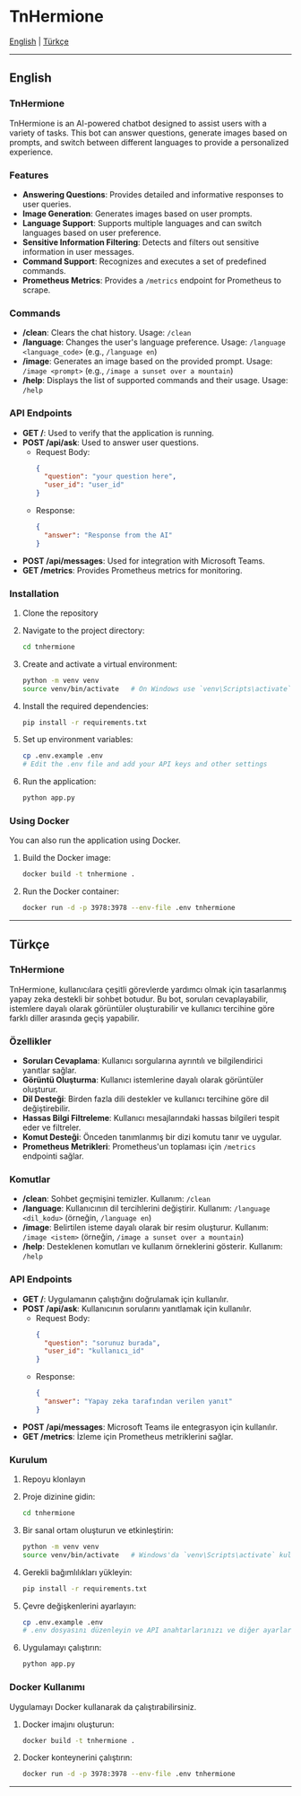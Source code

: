 # TnHermione

[English](#english) | [Türkçe](#türkçe)

---

## English

### TnHermione

TnHermione is an AI-powered chatbot designed to assist users with a variety of tasks. This bot can answer questions, generate images based on prompts, and switch between different languages to provide a personalized experience.

### Features

- **Answering Questions**: Provides detailed and informative responses to user queries.
- **Image Generation**: Generates images based on user prompts.
- **Language Support**: Supports multiple languages and can switch languages based on user preference.
- **Sensitive Information Filtering**: Detects and filters out sensitive information in user messages.
- **Command Support**: Recognizes and executes a set of predefined commands.
- **Prometheus Metrics**: Provides a `/metrics` endpoint for Prometheus to scrape.

### Commands

- **/clean**: Clears the chat history. Usage: `/clean`
- **/language**: Changes the user's language preference. Usage: `/language <language_code>` (e.g., `/language en`)
- **/image**: Generates an image based on the provided prompt. Usage: `/image <prompt>` (e.g., `/image a sunset over a mountain`)
- **/help**: Displays the list of supported commands and their usage. Usage: `/help`

### API Endpoints

- **GET /**: Used to verify that the application is running.
- **POST /api/ask**: Used to answer user questions.
  - Request Body:
    ```json
    {
      "question": "your question here",
      "user_id": "user_id"
    }
    ```
  - Response:
    ```json
    {
      "answer": "Response from the AI"
    }
    ```
- **POST /api/messages**: Used for integration with Microsoft Teams.
- **GET /metrics**: Provides Prometheus metrics for monitoring.

### Installation

1. Clone the repository

2. Navigate to the project directory:
    ```bash
    cd tnhermione
    ```

3. Create and activate a virtual environment:
    ```bash
    python -m venv venv
    source venv/bin/activate   # On Windows use `venv\Scripts\activate`
    ```

4. Install the required dependencies:
    ```bash
    pip install -r requirements.txt
    ```

5. Set up environment variables:
    ```bash
    cp .env.example .env
    # Edit the .env file and add your API keys and other settings
    ```

6. Run the application:
    ```bash
    python app.py
    ```

### Using Docker

You can also run the application using Docker.

1. Build the Docker image:
    ```bash
    docker build -t tnhermione .
    ```

2. Run the Docker container:
    ```bash
    docker run -d -p 3978:3978 --env-file .env tnhermione
    ```

---

## Türkçe

### TnHermione

TnHermione, kullanıcılara çeşitli görevlerde yardımcı olmak için tasarlanmış yapay zeka destekli bir sohbet botudur. Bu bot, soruları cevaplayabilir, istemlere dayalı olarak görüntüler oluşturabilir ve kullanıcı tercihine göre farklı diller arasında geçiş yapabilir.

### Özellikler

- **Soruları Cevaplama**: Kullanıcı sorgularına ayrıntılı ve bilgilendirici yanıtlar sağlar.
- **Görüntü Oluşturma**: Kullanıcı istemlerine dayalı olarak görüntüler oluşturur.
- **Dil Desteği**: Birden fazla dili destekler ve kullanıcı tercihine göre dil değiştirebilir.
- **Hassas Bilgi Filtreleme**: Kullanıcı mesajlarındaki hassas bilgileri tespit eder ve filtreler.
- **Komut Desteği**: Önceden tanımlanmış bir dizi komutu tanır ve uygular.
- **Prometheus Metrikleri**: Prometheus'un toplaması için `/metrics` endpointi sağlar.

### Komutlar

- **/clean**: Sohbet geçmişini temizler. Kullanım: `/clean`
- **/language**: Kullanıcının dil tercihlerini değiştirir. Kullanım: `/language <dil_kodu>` (örneğin, `/language en`)
- **/image**: Belirtilen isteme dayalı olarak bir resim oluşturur. Kullanım: `/image <istem>` (örneğin, `/image a sunset over a mountain`)
- **/help**: Desteklenen komutları ve kullanım örneklerini gösterir. Kullanım: `/help`

### API Endpoints

- **GET /**: Uygulamanın çalıştığını doğrulamak için kullanılır.
- **POST /api/ask**: Kullanıcının sorularını yanıtlamak için kullanılır.
  - Request Body:
    ```json
    {
      "question": "sorunuz burada",
      "user_id": "kullanıcı_id"
    }
    ```
  - Response:
    ```json
    {
      "answer": "Yapay zeka tarafından verilen yanıt"
    }
    ```
- **POST /api/messages**: Microsoft Teams ile entegrasyon için kullanılır.
- **GET /metrics**: İzleme için Prometheus metriklerini sağlar.

### Kurulum

1. Repoyu klonlayın

2. Proje dizinine gidin:
    ```bash
    cd tnhermione
    ```

3. Bir sanal ortam oluşturun ve etkinleştirin:
    ```bash
    python -m venv venv
    source venv/bin/activate   # Windows'da `venv\Scripts\activate` kullanın
    ```

4. Gerekli bağımlılıkları yükleyin:
    ```bash
    pip install -r requirements.txt
    ```

5. Çevre değişkenlerini ayarlayın:
    ```bash
    cp .env.example .env
    # .env dosyasını düzenleyin ve API anahtarlarınızı ve diğer ayarları ekleyin
    ```

6. Uygulamayı çalıştırın:
    ```bash
    python app.py
    ```

### Docker Kullanımı

Uygulamayı Docker kullanarak da çalıştırabilirsiniz.

1. Docker imajını oluşturun:
    ```bash
    docker build -t tnhermione .
    ```

2. Docker konteynerini çalıştırın:
    ```bash
    docker run -d -p 3978:3978 --env-file .env tnhermione
    ```

---
